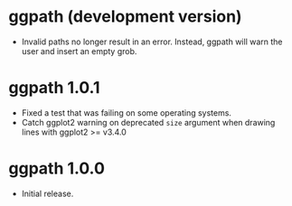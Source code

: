 # ggpath (development version)

* Invalid paths no longer result in an error. Instead, ggpath will warn the user and insert an empty grob.

# ggpath 1.0.1

* Fixed a test that was failing on some operating systems.
* Catch ggplot2 warning on deprecated `size` argument when drawing lines with ggplot2 >= v3.4.0 

# ggpath 1.0.0

* Initial release.
